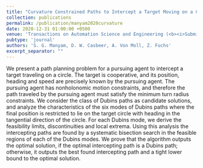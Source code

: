 ```yaml
---
title: "Curvature Constrained Paths to Intercept a Target Moving on a Circle"
collection: publications
permalink: /publication/manyam2020curvature
date: 2020-12-31 01:00:00 +0500
venue: 'Transactions on Automation Science and Engineering (<b><i>Submitted for Review</i></b>)'
pubtype: 'journal'
authors: 'S. G. Manyam, D. W. Casbeer, A. Von Moll, Z. Fuchs'
excerpt_separator: ""
---
```

We present a path planning problem for a pursuing agent to intercept a target traveling on a circle. The target is cooperative, and its position, heading and speed are precisely known by the pursuing agent. The pursuing agent has nonholonomic motion constraints, and therefore the path traveled by the pursuing agent must satisfy the minimum turn radius constraints. We consider the class of Dubins paths as candidate solutions, and analyze the characteristics of the six modes of Dubins paths where the final position is restricted to lie on the target circle with heading in the tangential direction of the circle. For each Dubins mode, we derive the feasibility limits, discontinuities and local extrema. Using this analysis the intercepting paths are found by a systematic bisection search in the feasible regions of each of the Dubins modes. We prove that the algorithm outputs the optimal solution, if the optimal intercepting path is a Dubins path; otherwise, it outputs the best found intercepting path and a tight lower bound to the optimal solution.
